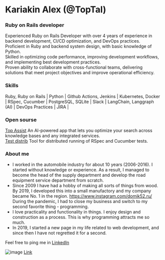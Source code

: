 # Kariakin Alex (@TopTal)

### Ruby on Rails developer
Experienced Ruby on Rails Developer with over 4 years of experience in backend development, CI/CD optimization, and DevOps practices.  
Proficient in Ruby and backend system design, with basic knowledge of Python.   
Skilled in optimizing code performance, improving development workflows, and implementing best development practices.   
Proven ability to collaborate with cross-functional teams, delivering solutions that meet project objectives and improve operational efficiency.  

### Skills
Ruby, Ruby on Rails | Python | Github Actions, Jenkins | Kubernetes, Docker | RSpec, Cucumber | PostgreSQL, SQLite | Slack | LangChain, Langgraph (AI) | DevOps Practices | JIRA |  

### Open sourse
[Top Assist](https://github.com/toptal/top_assist)  An AI-powered app that lets you optimize your search across knowledge bases and any integrated services.  
[Test distrib](https://github.com/toptal/test-distrib) Tool for distributed running of RSpec and Cucumber tests.  


### About me
- I worked in the automobile industry for about 10 years (2006-2016). I started without knowledge or experience. As a result, I managed to become the head of the supply department and develop the road equipment service department from scratch.
- Since 2009 I have had a hobby of making all sorts of things from wood. By 2019, I developed this into a small manufactory and my company became No. 1 in the region. https://www.instagram.com/domik52.ru/
  During the pandemic, I had to close my business and switch to my second favorite thing - programming.
- I love practicality and functionality in things. I enjoy design and construction as a process. This is why programming attracts me so much.
- In 2019, I started a new page in my life related to web development, and since then I have not regretted it for a second.

Feel free to ping me in [LinkedIn](www.linkedin.com/in/alexandr-kariakin)

![image](https://github.com/sasha370/sasha370/assets/63036791/7d8a0144-e1e7-4df4-a87d-5d2da554eda1) [Link](https://www.credly.com/badges/9fff9560-e553-4630-a2ee-86af1750d189/public_url)


